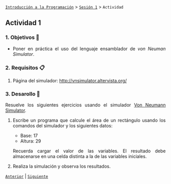 [`Introducción a la Programación`](../README.md) > [`Sesión 1`](../README.md) > `Actividad`

## Actividad 1

<div style="text-align: justify;">

### 1. Objetivos :dart:

- Poner en práctica el uso del lenguaje ensamblador de *von Neuman Simulator*.

### 2. Requisitos :clipboard:

1. Página del simulador: http://vnsimulator.altervista.org/


### 3. Desarollo :rocket:

Resuelve los siguientes ejercicios usando el simulador [Von Neumann Simulator](http://vnsimulator.altervista.org/).

1. Escribe un programa que calcule el área de un rectángulo usando los comandos del simulador y los siguientes datos:

   - Base: 17
   - Altura: 29

   Recuerda cargar el valor de las variables. El resultado debe almacenarse en una celda distinta a la de las variables iniciales.

2. Realiza la simulación y observa los resultados.

[`Anterior`](../README.md#3-actividad-memo) | [`Siguiente`](../README.md#3-actividad-memo)
